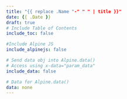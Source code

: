 ```yaml
---
title: "{{ replace .Name "-" " " | title }}"
date: {{ .Date }}
draft: true
# Include Table of Contents
include_toc: false

#Include Alpine JS
include_alpinejs: false

# Send data obj into Alpine.data()
# Access using x-data="param_data"
include_data: false

# Data for Alpine.data()
data: none
---
```


